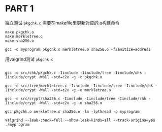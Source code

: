 

# PART 1

独立测试 `pkgchk.c`
需要在makefile里更新对应的.o构建命令
```SHELL
make pkgchk.o
make merkletree.o
make sha256.o

gcc -o myprogram pkgchk.o merkletree.o sha256.o -fsanitize=address

```

用valgrind测试 `pkgchk.c`
```SHELL

gcc -c src/chk/pkgchk.c -Iinclude -Iinclude/tree -Iinclude/chk -Iinclude/crypt -Wall -std=c2x -g -o pkgchk.o

gcc -c src/tree/merkletree.c -Iinclude -Iinclude/tree -Iinclude/chk -Iinclude/crypt -Wall -std=c2x -g -o merkletree.o

gcc -c src/crypt/sha256.c -Iinclude -Iinclude/tree -Iinclude/chk -Iinclude/crypt -Wall -std=c2x -g -o sha256.o

gcc pkgchk.o merkletree.o sha256.o -lm -lpthread -o myprogram

valgrind --leak-check=full --show-leak-kinds=all --track-origins=yes ./myprogram

```







